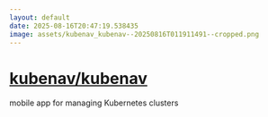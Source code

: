 ```yaml
---
layout: default
date: 2025-08-16T20:47:19.538435
image: assets/kubenav_kubenav--20250816T011911491--cropped.png
---
```


# [kubenav/kubenav](https://github.com/kubenav/kubenav)

mobile app for managing Kubernetes clusters
